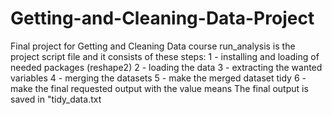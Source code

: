 # Getting-and-Cleaning-Data-Project
Final project for Getting and Cleaning Data course
run_analysis is the project script file and it consists of these steps:
1 - installing and loading of needed packages (reshape2)
2 - loading the data
3 - extracting the wanted variables
4 - merging the datasets
5 - make the merged dataset tidy
6 - make the final requested output with the value means
The final output is saved in "tidy_data.txt
